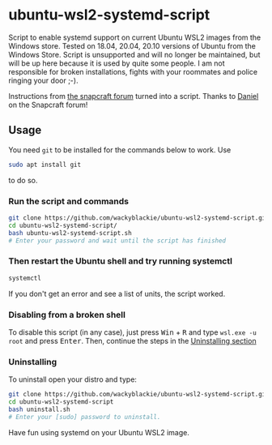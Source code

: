 # ubuntu-wsl2-systemd-script

Script to enable systemd support on current Ubuntu WSL2 images from the Windows store.
Tested on 18.04, 20.04, 20.10 versions of Ubuntu from the Windows Store.
Script is unsupported and will no longer be maintained, but will be up here because it is used by quite some people.
I am not responsible for broken installations, fights with your roommates and police ringing your door ;-).

Instructions from [the snapcraft forum](https://forum.snapcraft.io/t/running-snaps-on-wsl2-insiders-only-for-now/13033) turned into a script. Thanks to [Daniel](https://forum.snapcraft.io/u/daniel) on the Snapcraft forum!

## Usage

You need `git` to be installed for the commands below to work. Use

```sh
sudo apt install git
```

to do so.

### Run the script and commands

```sh
git clone https://github.com/wackyblackie/ubuntu-wsl2-systemd-script.git
cd ubuntu-wsl2-systemd-script/
bash ubuntu-wsl2-systemd-script.sh
# Enter your password and wait until the script has finished
```

### Then restart the Ubuntu shell and try running systemctl

```sh
systemctl

```

If you don't get an error and see a list of units, the script worked.

### Disabling from a broken shell

To disable this script (in any case), just press <kbd>Win</kbd> + <kbd>R</kbd> and type `wsl.exe -u root` and press <kbd>Enter</kbd>.
Then, continue the steps in the [Uninstalling section](#Uninstalling)

### Uninstalling

To uninstall open your distro and type:

```sh
git clone https://github.com/wackyblackie/ubuntu-wsl2-systemd-script.git
cd ubuntu-wsl2-systemd-script
bash uninstall.sh
# Enter your [sudo] password to uninstall.
```

Have fun using systemd on your Ubuntu WSL2 image.
